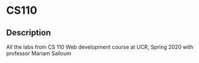 # CS110 

## Description

All the labs from CS 110 Web development course at UCR, Spring 2020 with professor Mariam Salloum
